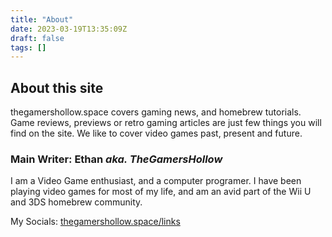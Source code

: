 ```yaml
---
title: "About"
date: 2023-03-19T13:35:09Z
draft: false
tags: []
---
```

## About this site

thegamershollow.space covers gaming news, and homebrew tutorials. Game reviews, previews or retro gaming articles are just few things you will find on the site. We like to cover video games past, present and future.

### Main Writer: Ethan *aka. TheGamersHollow* 

I am a Video Game enthusiast, and a computer programer. I have been playing video games for most of my life, and am an avid part of the Wii U and 3DS homebrew community.  

My Socials: [thegamershollow.space/links](https://thegamershollow.space/links)
